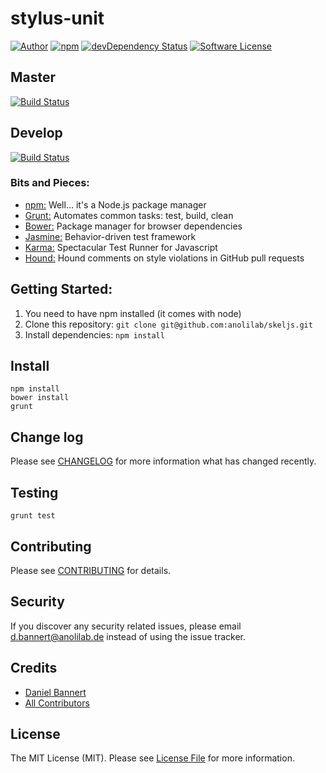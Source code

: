 # stylus-unit

[![Author](http://img.shields.io/badge/author-@anolilab-blue.svg?style=flat-square)](https://twitter.com/anolilab)
[![npm](https://img.shields.io/npm/v/stylus-unit.svg?style=flat-square)](https://www.npmjs.com/package/stylus-unit)
[![devDependency Status](https://david-dm.org/anolilab/stylus-unit/dev-status.svg?style=flat-square)](https://david-dm.org/anolilab/stylus-unit#info=devDependencies)
[![Software License](https://img.shields.io/badge/license-:package_license-brightgreen.svg?style=flat-square)](LICENSE)

## Master
[![Build Status](https://img.shields.io/travis/anolilab/stylus-unit/master.svg?style=flat-square)](https://travis-ci.org/anolilab/stylus-unit)

## Develop
[![Build Status](https://img.shields.io/travis/anolilab/stylus-unit/master.svg?style=flat-square)](https://travis-ci.org/anolilab/stylus-unit)

### Bits and Pieces:
* [npm:](https://npmjs.org/) Well... it's a Node.js package manager
* [Grunt:](http://gruntjs.com/) Automates common tasks: test, build, clean
* [Bower:](http://bower.io/) Package manager for browser dependencies
* [Jasmine:](http://pivotal.github.io/jasmine/) Behavior-driven test framework
* [Karma:](http://karma-runner.github.io/) Spectacular Test Runner for Javascript
* [Hound:](https://houndci.com/) Hound comments on style violations in GitHub pull requests

## Getting Started:

1. You need to have npm installed (it comes with node)
2. Clone this repository: `git clone git@github.com:anolilab/skeljs.git`
3. Install dependencies: `npm install`

## Install

~~~
npm install
bower install
grunt
~~~

## Change log

Please see [CHANGELOG](CHANGELOG.md) for more information what has changed recently.

## Testing

~~~
grunt test
~~~

## Contributing

Please see [CONTRIBUTING](CONTRIBUTING.md) for details.

## Security

If you discover any security related issues, please email d.bannert@anolilab.de instead of using the issue tracker.

## Credits

- [Daniel Bannert](https://github.com/prisis)
- [All Contributors](../../contributors)

## License

The MIT License (MIT). Please see [License File](LICENSE.md) for more information.
